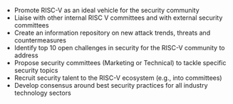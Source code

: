 - Promote RISC-V as an ideal vehicle for the security community
- Liaise with other internal RISC V committees and with external security committees
- Create an information repository on new attack trends, threats and countermeasures
- Identify top 10 open challenges in security for the RISC-V community to address
- Propose security committees (Marketing or Technical) to tackle specific security topics
- Recruit security talent to the RISC-V ecosystem (e.g., into committees)
- Develop consensus around best security practices for all industry technology sectors
